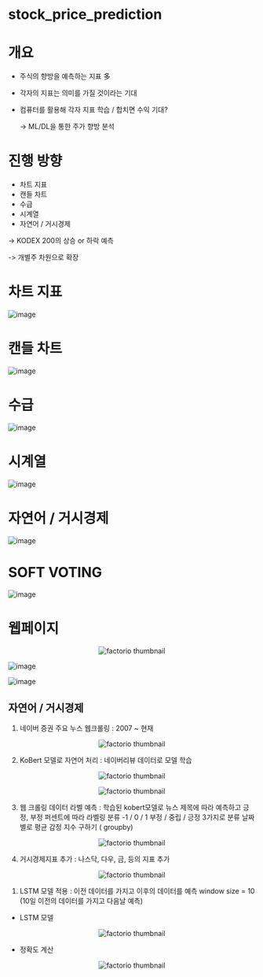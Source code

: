 # stock_price_prediction

# 개요

- 주식의 향방을 예측하는 지표 多 
- 각자의 지표는 의미를 가질 것이라는 기대
- 컴퓨터를 활용해 각자 지표 학습 / 합치면 수익 기대?
  
    -> ML/DL을 통한 주가 향방 분석

# 진행 방향

- 차트 지표
- 캔들 차트
- 수급
- 시계열
- 자연어 / 거시경제

-> KODEX 200의 상승 or 하락 예측

-> 개별주 차원으로 확장


# 차트 지표
![image](https://user-images.githubusercontent.com/33649931/171106122-80aa32fc-889b-4f82-810b-5e52372e9fb2.png)


# 캔들 차트
![image](https://user-images.githubusercontent.com/33649931/171106297-42acf99f-8ddd-4d04-8609-4528937b9b33.png)


# 수급
![image](https://user-images.githubusercontent.com/33649931/171106412-8c021324-5e13-4c95-ae1a-f85c4640081b.png)


# 시계열
![image](https://user-images.githubusercontent.com/33649931/171106487-f5a78475-a7e3-4534-a431-3393c8067409.png)

# 자연어 / 거시경제
![image](https://user-images.githubusercontent.com/33649931/171106657-0ec7d748-560e-4334-94ba-33cad9b1d8c3.png)

# SOFT VOTING
![image](https://user-images.githubusercontent.com/33649931/171109357-5a55767d-5048-4bfe-9a9b-7d626498bce4.png)

# 웹페이지

<p align="center" width:30px>
  <img src="https://user-images.githubusercontent.com/33649931/171112217-ad7c4053-c34c-4a3a-b1ec-7e23178bb422.gif" alt="factorio thumbnail"/>
</p> 

![image](https://user-images.githubusercontent.com/33649931/171109751-2fce8647-ff8b-4865-8a44-64be1bb89b95.png)

![image](https://user-images.githubusercontent.com/33649931/171110820-a15ed0b5-a47b-4bb3-b5ac-66c6509d3e0b.png)

## 자연어 / 거시경제

1. 네이버 증권 주요 누스 웹크롤링
 : 2007 ~ 현재

<p align="center" width:30px>
  <img src="https://user-images.githubusercontent.com/33649931/171115001-b006df60-56e4-43f7-bb25-ef3234ac452c.png" alt="factorio thumbnail"/>
</p> 


2. KoBert 모델로 자연어 처리
 : 네이버리뷰 데이터로 모델 학습

<p align="center" width:30px>
  <img src="https://user-images.githubusercontent.com/33649931/171115952-c06abfef-2821-46e9-a88b-0fbf49b3baf8.png" alt="factorio thumbnail"/>
</p> 

<p align="center" width:30px>
  <img src="https://user-images.githubusercontent.com/33649931/171116192-739e4dea-65fa-43dc-a251-b0f0ecc14321.png" alt="factorio thumbnail"/>
</p> 

3. 웹 크롤링 데이터 라벨 예측
 : 학습된 kobert모델로 뉴스 제목에 따라 예측하고 긍정, 부정 퍼센트에 따라 라벨링 분류
   -1 / 0 / 1 부정 / 중립 / 긍정 3가지로 분류
   날짜별로 평균 감정 지수 구하기 ( groupby)

<p align="center" width:30px>
  <img src="https://user-images.githubusercontent.com/33649931/171115744-4060ea85-1acd-4b6b-a21f-f2dec835f2c2.png" alt="factorio thumbnail"/>
</p> 


4. 거시경제지표 추가
 : 나스닥, 다우, 금, 등의 지표 추가

 <p align="center" width:30px>
  <img src="https://user-images.githubusercontent.com/33649931/171116597-78cf2d3c-e443-4c7f-a6c4-1f1cb3eeeb1b.png" alt="factorio thumbnail"/>
</p> 

1. LSTM 모델 적용
 : 이전 데이터를 가지고 이후의 데이터를 예측
   window size = 10 (10일 이전의 데이터를 가지고 다음날 예측)

- LSTM 모델
 <p align="center" width:30px>
  <img src="https://user-images.githubusercontent.com/33649931/171116938-eea5a1f8-b993-4493-9158-8a9a34bd89ca.png" alt="factorio thumbnail"/>
</p> 

- 정확도 계산
 <p align="center" width:30px>
  <img src="https://user-images.githubusercontent.com/33649931/171116981-88b99726-80d2-4ce6-a82e-3ef13719f4f0.png" alt="factorio thumbnail"/>
</p> 
